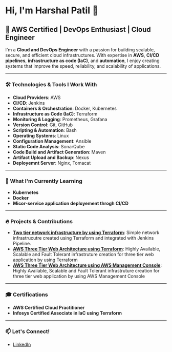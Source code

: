 
# Hi, I'm Harshal Patil 👋

## 🚀 AWS Certified | DevOps Enthusiast | Cloud Engineer

I'm a **Cloud and DevOps Engineer** with a passion for building scalable, secure, and efficient cloud infrastructures. With expertise in **AWS**, **CI/CD pipelines**, **infrastructure as code (IaC)**, and **automation**, I enjoy creating systems that improve the speed, reliability, and scalability of applications.

---

### 🛠️ Technologies & Tools I Work With

- **Cloud Providers**: AWS
- **CI/CD**: Jenkins
- **Containers & Orchestration**: Docker, Kubernetes
- **Infrastructure as Code (IaC)**: Terraform
- **Monitoring & Logging**: Prometheus, Grafana
- **Version Control**: Git, GitHub
- **Scripting & Automation**: Bash
- **Operating Systems**: Linux
- **Configuration Management**: Ansible
- **Static Code Analysis**: SonarQube
- **Code Build and Artifact Generation**: Maven
- **Artifact Upload and Backup**: Nexus
- **Deployemnt Server**: Nginx, Tomacat

---


### 🌱 What I'm Currently Learning
- **Kubernetes**
- **Docker**
- **Micor-service application deployement throgh CI/CD**

---

### 🔥 Projects & Contributions
- **[Two tier network infrastructure by using Terraform]([https://your-portfolio-url.com/](https://github.com/HarshalPatil-Repo/Two-tier-network-infrastructure-by-using-Terraform))**: Simple network infrastrucutre created using Terraform and integrated with Jenkins Pipeline.
- **[AWS Three Tier Web Architecture using Terraform]([https://github.com/your-username/aws-automation](https://github.com/HarshalPatil-Repo/AWS-Three-Tier-Web-Architecture-using-Terraform))**: Highly Available, Scalable and Fault Tolerant infrastruture creation for three tier web application by using Terraform
- **[AWS Three Tier Web Architecture using AWS Management Console]([https://github.com/your-username/k8s-playground](https://github.com/HarshalPatil-Repo/AWS-Three-Tier-Web-Architecture-using-AWS-Management-Console))**: Highly Available, Scalable and Fault Tolerant infrastruture creation for three tier web application by using AWS Management Console

---

### 🎓 Certifications
- **AWS Certified Cloud Practitioner**
- **Infosys Certified Associate in IaC using Terraform**

---

### 📫 Let's Connect!
- [LinkedIn](https://www.linkedin.com/in/harshal-patil-1144a9157/)

